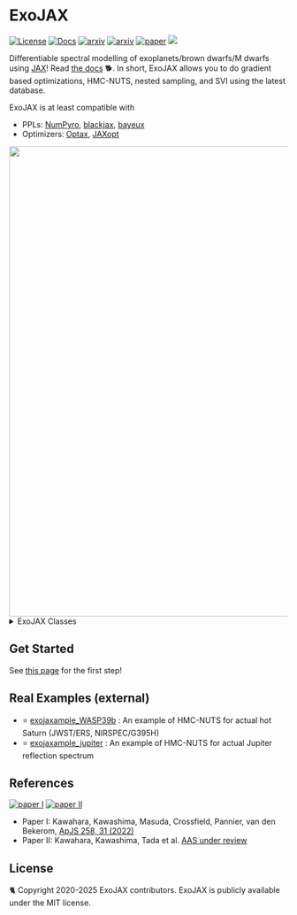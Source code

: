 # ExoJAX
 [![License](https://img.shields.io/github/license/HajimeKawahara/exojax)](https://github.com/HajimeKawahara/exojax/blob/develop/LICENSE)
 [![Docs](https://img.shields.io/badge/docs-exojax-brightgreen)](http://secondearths.sakura.ne.jp/exojax/)
 [![arxiv](https://img.shields.io/badge/arxiv-2105.14782-blue)](http://arxiv.org/abs/2105.14782)
 [![arxiv](https://img.shields.io/badge/arxiv-2410.06900-blue)](https://arxiv.org/abs/2410.06900)
 [![paper](https://img.shields.io/badge/paper-ApJS_258_31_(2022)-orange)](https://iopscience.iop.org/article/10.3847/1538-4365/ac3b4d) 
 <a href="https://codeclimate.com/github/HajimeKawahara/exojax/maintainability"><img src="https://api.codeclimate.com/v1/badges/97c5e8835f3ef9c4ad7c/maintainability" /></a>

Differentiable spectral modelling of exoplanets/brown dwarfs/M dwarfs using [JAX](https://github.com/jax-ml/jax)!
Read [the docs](http://secondearths.sakura.ne.jp/exojax) 🐕. 
In short, ExoJAX allows you to do gradient based optimizations, HMC-NUTS, nested sampling, and SVI using the latest database.

ExoJAX is at least compatible with

- PPLs: [NumPyro](https://github.com/pyro-ppl/numpyro), [blackjax](https://github.com/blackjax-devs/blackjax), [bayeux](https://github.com/jax-ml/bayeux) 
- Optimizers: [Optax](https://github.com/google-deepmind/optax), [JAXopt](https://github.com/google/jaxopt)

<img src="https://github.com/user-attachments/assets/70d4291b-f818-4204-ab96-b3bd6c99c48f" Titie="exojax" Width=850px>

<details><summary>ExoJAX Classes</summary>

- Databases: *db (mdb: molecular, adb: atomic, cdb:continuum, pdb: particulates)
- Opacity Calculators: opa  (Voigt profile, CIA, Mie/Rayleigh scattering etc)
- Atmospheric Radiative Transfer: art (emission w, w/o scattering, reflection, transmission)
- Spectral Operator: sop (planet rotation, instrumental broadening)
- Atmospheric Microphysics: amp (clouds etc)
- GPU-memory efficient Layer-by-layer opacity and transfer computations: opart

</details>

## Get Started 

See [this page](http://secondearths.sakura.ne.jp/exojax/tutorials/get_started.html) for the first step!

## Real Examples (external)

- :star: [exojaxample_WASP39b](https://github.com/sh-tada/exojaxample_WASP39b) : An example of HMC-NUTS for actual hot Saturn (JWST/ERS, NIRSPEC/G395H)
- :star: [exojaxample_jupiter](https://github.com/HajimeKawahara/exojaxample_jupiter) : An example of HMC-NUTS for actual Jupiter reflection spectrum


## References
[![paper I](https://img.shields.io/badge/paper_I-ApJS_258_31_(2022)-orange)](https://iopscience.iop.org/article/10.3847/1538-4365/ac3b4d) 
[![paper II](https://img.shields.io/badge/arxiv-2410.06900-blue)](https://arxiv.org/abs/2410.06900)
 
- Paper I: Kawahara, Kawashima, Masuda, Crossfield, Pannier, van den Bekerom, [ApJS 258, 31 (2022)](https://iopscience.iop.org/article/10.3847/1538-4365/ac3b4d)
- Paper II: Kawahara, Kawashima, Tada et al. [AAS under review](https://arxiv.org/abs/2410.06900) 



## License

🐈 Copyright 2020-2025 ExoJAX contributors. ExoJAX is publicly available under the MIT license.
